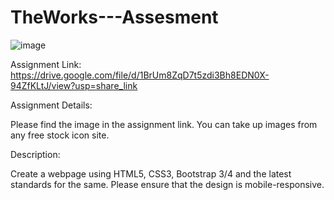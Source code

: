 # TheWorks---Assesment

![image](https://user-images.githubusercontent.com/121430430/233606290-51a49ad2-20f1-4301-9983-f67034360513.png)

Assignment Link:  https://drive.google.com/file/d/1BrUm8ZqD7t5zdi3Bh8EDN0X-94ZfKLtJ/view?usp=share_link

Assignment Details: 

Please find the image in the assignment link. You can take up images from any free stock icon site.

Description:

Create a webpage using HTML5, CSS3, Bootstrap 3/4 and the latest standards for the same. Please ensure that the design is mobile-responsive.



